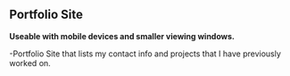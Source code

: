 ## Portfolio Site ##

**Useable with mobile devices and smaller viewing windows.**

-Portfolio Site that lists my contact info and projects that I have previously worked on.